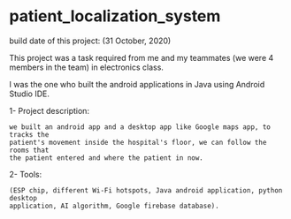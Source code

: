 # patient_localization_system
 
build date of this project: (31 October, 2020)

This project was a task required from me and my teammates (we were 4 members in 
the team) in electronics class.

I was the one who built the android applications in Java using Android Studio IDE.

1- Project description:

    we built an android app and a desktop app like Google maps app, to tracks the 
    patient's movement inside the hospital's floor, we can follow the rooms that
    the patient entered and where the patient in now. 

2- Tools:
    
    (ESP chip, different Wi-Fi hotspots, Java android application, python desktop 
    application, AI algorithm, Google firebase database).

    

    

